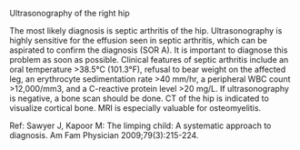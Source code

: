 Ultrasonography of the right hip

The most likely diagnosis is septic arthritis of the hip. Ultrasonography is highly sensitive for the effusion seen in septic arthritis, which can be aspirated to confirm the diagnosis (SOR A). It is important to diagnose this problem as soon as possible. Clinical features of septic arthritis include an oral temperature >38.5°C (101.3°F), refusal to bear weight on the affected leg, an erythrocyte sedimentation rate >40 mm/hr, a peripheral WBC count >12,000/mm3, and a C-reactive protein level >20 mg/L. If ultrasonography is negative, a bone scan should be done. CT of the hip is indicated to visualize cortical bone. MRI is especially valuable for osteomyelitis.

Ref: Sawyer J, Kapoor M: The limping child: A systematic approach to diagnosis. Am Fam Physician 2009;79(3):215-224.